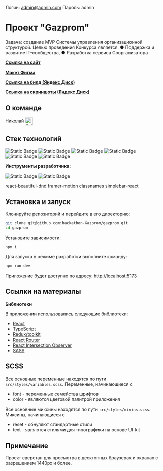 Логин: admin@admin.com
Пароль: admin

# Проект "Gazprom"

Задача: создание MVP Системы управления организационной структурой. Целью проведения Конкурса является:
● Поддержка и развитие IT-сообщества,
● Разработка сервиса Соорганизатора

[**Ссылка на сайт**](https://gazprom.hopto.org)

[**Макет Фигма**](https://www.figma.com/design/ccc8iapZ8bQ32EQyYqytgW/%D0%93%D0%B0%D0%B7%D0%BF%D1%80%D0%BE%D0%BC-ID-%D0%A5%D0%B0%D0%BA%D0%B0%D1%82%D0%BE%D0%BD%2B-%D0%9A%D0%BE%D0%BC%D0%B0%D0%BD%D0%B4%D0%B0-1?node-id=42-2&t=M2QMAj7GoCSYpxNe-0)

[**Ссылка на билд (Яндекс Диск)**]()

[**Ссылка на скриншоты (Яндекс Диск)**]()

## О команде

[Николай](https://github.com/k0t1k777) [<span><img src="https://cdn-icons-png.flaticon.com/128/906/906377.png" height="25" align="center" alt="Telegram" title="Telegram" style="right" /></span>](https://t.me/ni_kolyaus)

## Стек технологий

![Static Badge](https://img.shields.io/badge/react-20232a?style=for-the-badge&logo=react)
![Static Badge](https://img.shields.io/badge/typescript-3178c6?style=for-the-badge&logo=typescript&logoColor=white)
![Static Badge](https://img.shields.io/badge/redux_toolkit-764abc?style=for-the-badge&logo=redux&logoColor=white)
![Static Badge](https://img.shields.io/badge/react_router-faf9f6?style=for-the-badge&logo=react%20router)
![Static Badge](https://img.shields.io/badge/scss-hotpink?style=for-the-badge&logo=sass&logoColor=white)
![Static Badge](https://img.shields.io/badge/html5-e34c26?style=for-the-badge&logo=html5&logoColor=white)

**Инструменты разработчика:**

![Static Badge](https://img.shields.io/badge/git-f14e32?style=for-the-badge&logo=git&logoColor=white)
![Static Badge](https://img.shields.io/badge/vite-646cff?style=for-the-badge&logo=vite&logoColor=white)

react-beautiful-dnd
framer-motion
classnames
simplebar-react


## Установка и запуск

Клонируйте репозиторий и перейдите в его директорию:

```bash
git clone git@github.com:hackathon-Gazprom/gazprom.git
cd gazprom
```

Установите зависимости:

```bash
npm i
```

Для запуска в режиме разработки выполните команду:

```bash
npm run dev
```

Приложение будет доступно по адресу: [http://localhost:5173](http://localhost:5173/)

## Ссылки на материалы

**Библиотеки**

В приложении использовались следующие библиотеки:

- [React](https://react.dev/)
- [TypeScript](https://www.typescriptlang.org/)
- [Redux/toolkit](https://redux-toolkit.js.org/)
- [React Router](https://reactrouter.com/en/main)
- [React Intersection Observer](https://github.com/thebuilder/react-intersection-observer)
- [SASS](https://github.com/sass/dart-sass)

## SCSS

Все основные переменные находятся по пути `src/styles/variables.scss`. Переменные, начинающиеся с

- font - переменные семейства шрифтов
- color - являются цветовой палитрой приложения

Все основные миксины находятся по пути `src/styles/mixins.scss`. Миксины, начинающиеся с

- reset - обнуляют стандартные стили
- text - являются стилями для типографики на основе UI-kit

## Примечание

Проект сверстан для просмотра в десктопных браузерах и экранах с разрешением 1440px и более.
